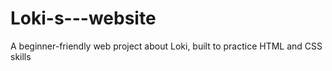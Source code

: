 # Loki-s---website
A beginner-friendly web project about Loki, built to practice HTML and CSS skills
